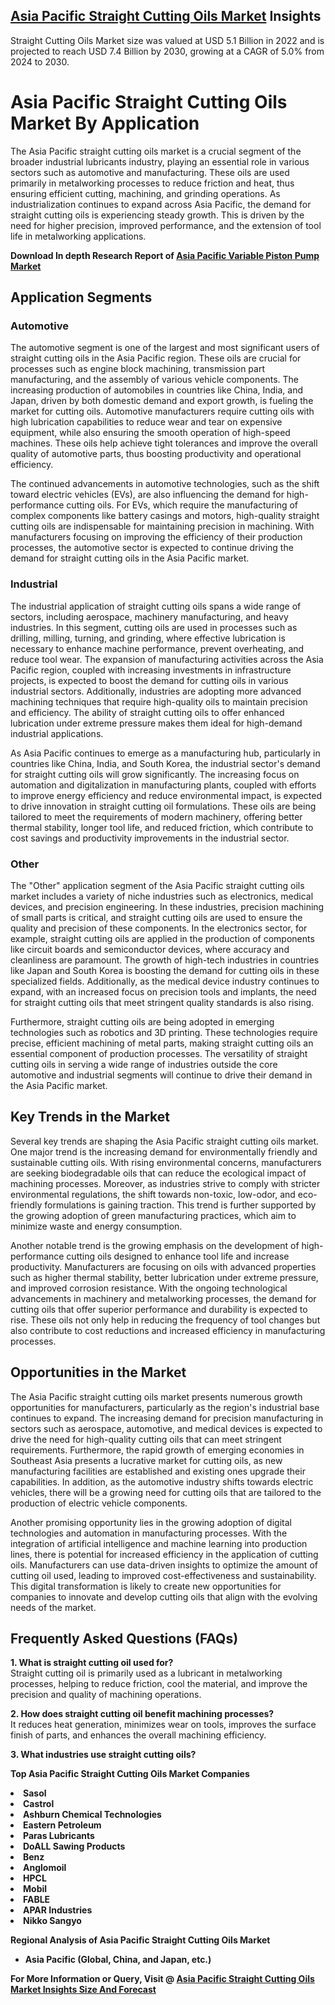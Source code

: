 <h2><a href="https://www.verifiedmarketreports.com/download-sample/?rid=274344&amp;utm_source=Github-Feb&amp;utm_medium=219" target="_blank">Asia Pacific Straight Cutting Oils Market</a> Insights</h2><p>Straight Cutting Oils Market size was valued at USD 5.1 Billion in 2022 and is projected to reach USD 7.4 Billion by 2030, growing at a CAGR of 5.0% from 2024 to 2030.</p><p><h1>Asia Pacific Straight Cutting Oils Market By Application</h1> <p>The Asia Pacific straight cutting oils market is a crucial segment of the broader industrial lubricants industry, playing an essential role in various sectors such as automotive and manufacturing. These oils are used primarily in metalworking processes to reduce friction and heat, thus ensuring efficient cutting, machining, and grinding operations. As industrialization continues to expand across Asia Pacific, the demand for straight cutting oils is experiencing steady growth. This is driven by the need for higher precision, improved performance, and the extension of tool life in metalworking applications. <strong><p><strong>Download In depth Research Report of <a href="https://www.verifiedmarketreports.com/download-sample/?rid=236118&amp;utm_source=Pulse-Dec&amp;utm_medium=219" target="_blank">Asia Pacific Variable Piston Pump Market</a></strong></p></strong></p> <h2>Application Segments</h2> <h3>Automotive</h3> <p>The automotive segment is one of the largest and most significant users of straight cutting oils in the Asia Pacific region. These oils are crucial for processes such as engine block machining, transmission part manufacturing, and the assembly of various vehicle components. The increasing production of automobiles in countries like China, India, and Japan, driven by both domestic demand and export growth, is fueling the market for cutting oils. Automotive manufacturers require cutting oils with high lubrication capabilities to reduce wear and tear on expensive equipment, while also ensuring the smooth operation of high-speed machines. These oils help achieve tight tolerances and improve the overall quality of automotive parts, thus boosting productivity and operational efficiency. <p>The continued advancements in automotive technologies, such as the shift toward electric vehicles (EVs), are also influencing the demand for high-performance cutting oils. For EVs, which require the manufacturing of complex components like battery casings and motors, high-quality straight cutting oils are indispensable for maintaining precision in machining. With manufacturers focusing on improving the efficiency of their production processes, the automotive sector is expected to continue driving the demand for straight cutting oils in the Asia Pacific market.</p> <h3>Industrial</h3> <p>The industrial application of straight cutting oils spans a wide range of sectors, including aerospace, machinery manufacturing, and heavy industries. In this segment, cutting oils are used in processes such as drilling, milling, turning, and grinding, where effective lubrication is necessary to enhance machine performance, prevent overheating, and reduce tool wear. The expansion of manufacturing activities across the Asia Pacific region, coupled with increasing investments in infrastructure projects, is expected to boost the demand for cutting oils in various industrial sectors. Additionally, industries are adopting more advanced machining techniques that require high-quality oils to maintain precision and efficiency. The ability of straight cutting oils to offer enhanced lubrication under extreme pressure makes them ideal for high-demand industrial applications. <p>As Asia Pacific continues to emerge as a manufacturing hub, particularly in countries like China, India, and South Korea, the industrial sector's demand for straight cutting oils will grow significantly. The increasing focus on automation and digitalization in manufacturing plants, coupled with efforts to improve energy efficiency and reduce environmental impact, is expected to drive innovation in straight cutting oil formulations. These oils are being tailored to meet the requirements of modern machinery, offering better thermal stability, longer tool life, and reduced friction, which contribute to cost savings and productivity improvements in the industrial sector.</p> <h3>Other</h3> <p>The "Other" application segment of the Asia Pacific straight cutting oils market includes a variety of niche industries such as electronics, medical devices, and precision engineering. In these industries, precision machining of small parts is critical, and straight cutting oils are used to ensure the quality and precision of these components. In the electronics sector, for example, straight cutting oils are applied in the production of components like circuit boards and semiconductor devices, where accuracy and cleanliness are paramount. The growth of high-tech industries in countries like Japan and South Korea is boosting the demand for cutting oils in these specialized fields. Additionally, as the medical device industry continues to expand, with an increased focus on precision tools and implants, the need for straight cutting oils that meet stringent quality standards is also rising. <p>Furthermore, straight cutting oils are being adopted in emerging technologies such as robotics and 3D printing. These technologies require precise, efficient machining of metal parts, making straight cutting oils an essential component of production processes. The versatility of straight cutting oils in serving a wide range of industries outside the core automotive and industrial segments will continue to drive their demand in the Asia Pacific market.</p> <h2>Key Trends in the Market</h2> <p>Several key trends are shaping the Asia Pacific straight cutting oils market. One major trend is the increasing demand for environmentally friendly and sustainable cutting oils. With rising environmental concerns, manufacturers are seeking biodegradable oils that can reduce the ecological impact of machining processes. Moreover, as industries strive to comply with stricter environmental regulations, the shift towards non-toxic, low-odor, and eco-friendly formulations is gaining traction. This trend is further supported by the growing adoption of green manufacturing practices, which aim to minimize waste and energy consumption.</p> <p>Another notable trend is the growing emphasis on the development of high-performance cutting oils designed to enhance tool life and increase productivity. Manufacturers are focusing on oils with advanced properties such as higher thermal stability, better lubrication under extreme pressure, and improved corrosion resistance. With the ongoing technological advancements in machinery and metalworking processes, the demand for cutting oils that offer superior performance and durability is expected to rise. These oils not only help in reducing the frequency of tool changes but also contribute to cost reductions and increased efficiency in manufacturing processes.</p> <h2>Opportunities in the Market</h2> <p>The Asia Pacific straight cutting oils market presents numerous growth opportunities for manufacturers, particularly as the region's industrial base continues to expand. The increasing demand for precision manufacturing in sectors such as aerospace, automotive, and medical devices is expected to drive the need for high-quality cutting oils that can meet stringent requirements. Furthermore, the rapid growth of emerging economies in Southeast Asia presents a lucrative market for cutting oils, as new manufacturing facilities are established and existing ones upgrade their capabilities. In addition, as the automotive industry shifts towards electric vehicles, there will be a growing need for cutting oils that are tailored to the production of electric vehicle components.</p> <p>Another promising opportunity lies in the growing adoption of digital technologies and automation in manufacturing processes. With the integration of artificial intelligence and machine learning into production lines, there is potential for increased efficiency in the application of cutting oils. Manufacturers can use data-driven insights to optimize the amount of cutting oil used, leading to improved cost-effectiveness and sustainability. This digital transformation is likely to create new opportunities for companies to innovate and develop cutting oils that align with the evolving needs of the market.</p> <h2>Frequently Asked Questions (FAQs)</h2> <p><strong>1. What is straight cutting oil used for?</strong><br>Straight cutting oil is primarily used as a lubricant in metalworking processes, helping to reduce friction, cool the material, and improve the precision and quality of machining operations.</p> <p><strong>2. How does straight cutting oil benefit machining processes?</strong><br>It reduces heat generation, minimizes wear on tools, improves the surface finish of parts, and enhances the overall machining efficiency.</p> <p><strong>3. What industries use straight cutting oils?</</p><p><strong>Top Asia Pacific Straight Cutting Oils Market Companies</strong></p><div data-test-id=""><p><li>Sasol</li><li> Castrol</li><li> Ashburn Chemical Technologies</li><li> Eastern Petroleum</li><li> Paras Lubricants</li><li> DoALL Sawing Products</li><li> Benz</li><li> Anglomoil</li><li> HPCL</li><li> Mobil</li><li> FABLE</li><li> APAR Industries</li><li> Nikko Sangyo</li></p><div><strong>Regional Analysis of&nbsp;Asia Pacific Straight Cutting Oils Market</strong></div><ul><li dir="ltr"><p dir="ltr">Asia Pacific (Global, China, and Japan, etc.)</p></li></ul><p><strong>For More Information or Query, Visit @&nbsp;</strong><strong><a href="https://www.verifiedmarketreports.com/product/straight-cutting-oils-market/?utm_source=Github-Feb&amp;utm_medium=219" target="_blank">Asia Pacific Straight Cutting Oils Market Insights Size And Forecast</a></strong></p></div><h2>&nbsp;</h2><div data-test-id="">&nbsp;</div>
